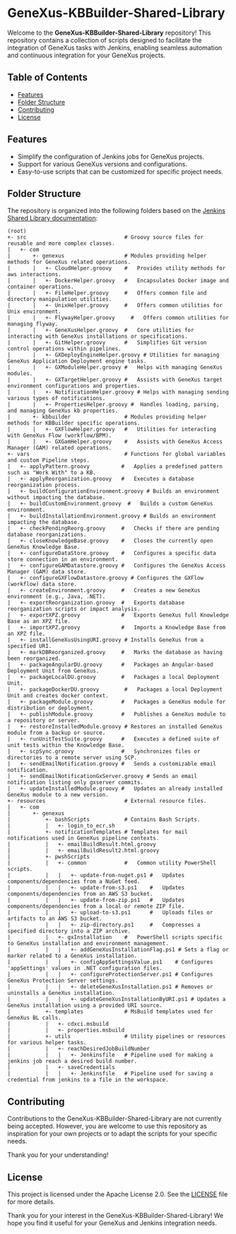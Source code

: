 # GeneXus-KBBuilder-Shared-Library

Welcome to the **GeneXus-KBBuilder-Shared-Library** repository! This repository contains a collection of scripts designed to facilitate the integration of GeneXus tasks with Jenkins, enabling seamless automation and continuous integration for your GeneXus projects.

## Table of Contents

- [Features](#features)
- [Folder Structure](#folder-structure)
- [Contributing](#contributing)
- [License](#license)

## Features

- Simplify the configuration of Jenkins jobs for GeneXus projects.
- Support for various GeneXus versions and configurations.
- Easy-to-use scripts that can be customized for specific project needs.

## Folder Structure

The repository is organized into the following folders based on the [Jenkins Shared Library documentation](https://www.jenkins.io/doc/book/pipeline/shared-libraries/#directory-structure):

```text
(root)
+- src                               # Groovy source files for reusable and more complex classes.
|   +- com
|       +- genexus                   # Modules providing helper methods for GeneXus related operations.
|       |   +- CloudHelper.groovy    #   Provides utility methods for aws interactions.
|       |   +- DockerHelper.groovy   #   Encapsulates Docker image and container operations.
|       |   +- FileHelper.groovy     #   Offers common file and directory manipulation utilities.
|       |   +- UnixHelper.groovy     #   Offers common utilities for Unix environment.
|       |   +- FlywayHelper.groovy     #   Offers common utilities for managing flyway.
|       |   +- GeneXusHelper.groovy  #   Core utilities for interacting with GeneXus installations or specifications.
|       |   +- GitHelper.groovy      #   Simplifies Git version control operations within pipelines.
|       |   +- GXDeployEngineHelper.groovy # Utilities for managing GeneXus Application Deployment engine tasks.
|       |   +- GXModuleHelper.groovy #   Helps with managing GeneXus modules.
|       |   +- GXTargetHelper.groovy #   Assists with GeneXus target environment configurations and properties.
|       |   +- NotificationHelper.groovy # Helps with managing sending various types of notifications.
|       |   +- PropertiesHelper.groovy #  Handles loading, parsing, and managing GeneXus kb properties.
|       +- kbbuilder                 # Modules providing helper methods for KBBuilder specific operations.
|       |   +- GXFlowHelper.groovy   #   Utilities for interacting with GeneXus Flow (workflow/BPM).
|       |   +- GXGamHelper.groovy    #   Assists with GeneXus Access Manager (GAM) related operations.
+- vars                              # Functions for global variables and custom Pipeline steps.
|   +- applyPattern.groovy          #   Applies a predefined pattern such as "Work With" to a KB.
|   +- applyReorganization.groovy   #   Executes a database reorganization process.
|   +- buildConfigurationEnvironment.groovy # Builds an environment without impacting the database.
|   +- buildCustomEnvironment.groovy  #   Builds a custom GeneXus environment.
|   +- buildInstallationEnvironment.groovy # Builds an environment impacting the database.
|   +- checkPendingReorg.groovy     #   Checks if there are pending database reorganizations.
|   +- closeKnowledgeBase.groovy    #   Closes the currently open GeneXus Knowledge Base.
|   +- configureDataStore.groovy    #   Configures a specific data store connection in an environment.
|   +- configureGAMDatastore.groovy #   Configures the GeneXus Access Manager (GAM) data store.
|   +- configureGXFlowDatastore.groovy # Configures the GXFlow (workflow) data store.
|   +- createEnvironment.groovy     #   Creates a new GeneXus environment (e.g., Java, .NET).
|   +- exportReorganization.groovy  #   Exports database reorganization scripts or impact analysis.
|   +- exportXPZ.groovy             #   Exports GeneXus full Knowledge Base as an XPZ file.
|   +- importXPZ.groovy             #   Imports a Knowledge Base from an XPZ file.
|   +- installGeneXusUsingURI.groovy # Installs GeneXus from a specified URI.
|   +- markDBReorganized.groovy     #   Marks the database as having been reorganized.
|   +- packageAngularDU.groovy      #   Packages an Angular-based Deployment Unit from GeneXus.
|   +- packageLocalDU.groovy        #   Packages a local Deployment Unit.
|   +- packageDockerDU.groovy        #   Packages a local Deployment Unit and creates docker context.
|   +- packageModule.groovy         #   Packages a GeneXus module for distribution or deployment.
|   +- publishModule.groovy         #   Publishes a GeneXus module to a repository or server.
|   +- restoreInstalledModule.groovy # Restores an installed GeneXus module from a backup or source.
|   +- runUnitTestSuite.groovy      #   Executes a defined suite of unit tests within the Knowledge Base.
|   +- scpSync.groovy               #   Synchronizes files or directories to a remote server using SCP.
|   +- sendEmailNotification.groovy #   Sends a customizable email notification.
|   +- sendEmailNotificationGxServer.groovy # Sends an email notification listing only gxserver commits.
|   +- updateInstalledModule.groovy #   Updates an already installed GeneXus module to a new version.
+- resources                         # External resource files.
|   +- com
|       +- genexus
|           +- bashScripts           # Contains Bash Scripts.
|           |   +- login_to_ecr.sh
|           +- notificationTemplates # Templates for mail notifications used in GeneXus pipeline contexts.
|           |   +- emailBuildResult.html.groovy
|           |   +- emailBuildResult2.html.groovy
|           +- pwshScripts
|           |   +- common            #   Common utility PowerShell scripts.
|           |   |   +- update-from-nuget.ps1 #   Updates components/dependencies from a NuGet feed.
|           |   |   +- update-from-s3.ps1    #   Updates components/dependencies from an AWS S3 bucket.
|           |   |   +- update-from-zip.ps1   #   Updates components/dependencies from a local or remote ZIP file.
|           |   |   +- upload-to-s3.ps1      #   Uploads files or artifacts to an AWS S3 bucket.
|           |   |   +- zip-directory.ps1     #   Compresses a specified directory into a ZIP archive.
|           |   +- gxInstallation    #   PowerShell scripts specific to GeneXus installation and environment management.
|           |   |   +- addGeneXusInstallationFlag.ps1 # Sets a flag or marker related to a GeneXus installation.
|           |   |   +- configAppSettingsValue.ps1    # Configures 'appSettings' values in .NET configuration files.
|           |   |   +- configureProtectionServer.ps1 # Configures GeneXus Protection Server settings.
|           |   |   +- deleteGeneXusInstallation.ps1 # Removes or uninstalls a GeneXus installation.
|           |   |   +- updateGeneXusInstallationByURI.ps1 # Updates a GeneXus installation using a provided URI source.
|           +- templates             # MsBuild templates used for GeneXus BL calls.
|           |   +- cdxci.msbuild
|           |   +- properties.msbuild
|           +- utils                 # Utility pipelines or resources for various helper tasks.
|           |   +- reachDesiredJobBuildNumber
|           |   |   +- Jenkinsfile   # Pipeline used for making a jenkins job reach a desired build number.
|           |   +- saveCredentials   
|           |   |   +- Jenkinsfile   # Pipeline used for saving a credential from jenkins to a file in the workspace.
```

## Contributing

Contributions to the GeneXus-KBBuilder-Shared-Library are not currently being accepted. However, you are welcome to use this repository as inspiration for your own projects or to adapt the scripts for your specific needs.

Thank you for your understanding!

## License

This project is licensed under the Apache License 2.0. See the [LICENSE](LICENSE) file for more details.

Thank you for your interest in the GeneXus-KBBuilder-Shared-Library! We hope you find it useful for your GeneXus and Jenkins integration needs.
